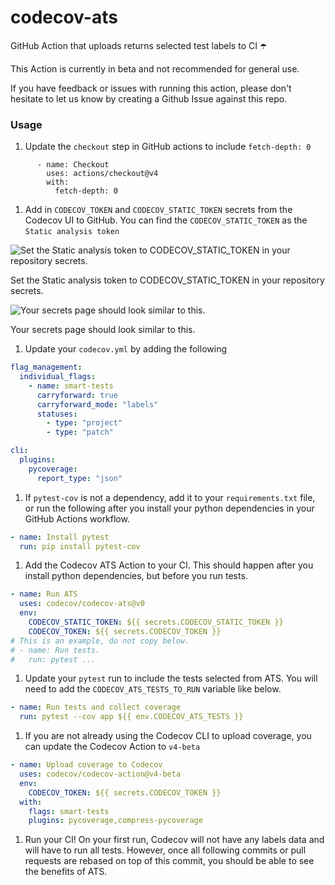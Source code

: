 # codecov-ats
GitHub Action that uploads returns selected test labels to CI ☂️

This Action is currently in beta and not recommended for general use.

If you have feedback or issues with running this action, please don't hesitate to let us know by creating a Github Issue against this repo.

### Usage
1. Update the `checkout` step in GitHub actions to include `fetch-depth: 0`

```
      - name: Checkout
        uses: actions/checkout@v4
        with:
          fetch-depth: 0
```

1. Add in `CODECOV_TOKEN` and `CODECOV_STATIC_TOKEN` secrets from the Codecov UI to GitHub.
You can find the `CODECOV_STATIC_TOKEN` as the `Static analysis token`

![Set the Static analysis token to CODECOV_STATIC_TOKEN in your repository secrets.](https://prod-files-secure.s3.us-west-2.amazonaws.com/bbfa457d-be3e-4cea-ac9c-9aff172f04f1/bc1b61c6-dd90-48df-b9a3-ec72b1970e6b/Untitled.png)

Set the Static analysis token to CODECOV_STATIC_TOKEN in your repository secrets.

![Your secrets page should look similar to this.](https://prod-files-secure.s3.us-west-2.amazonaws.com/bbfa457d-be3e-4cea-ac9c-9aff172f04f1/bf4715a8-a8f7-4a81-8490-1e63b0db3dc4/Untitled.png)

Your secrets page should look similar to this.

1. Update your `codecov.yml` by adding the following

```yaml
flag_management:
  individual_flags:
    - name: smart-tests
      carryforward: true
      carryforward_mode: "labels"
      statuses:
        - type: "project"
        - type: "patch"

cli:
  plugins:
    pycoverage:
      report_type: "json"
```

1. If `pytest-cov` is not a dependency, add it to your `requirements.txt` file, or run the following after you install your python dependencies in your GitHub Actions workflow.

```yaml
- name: Install pytest
  run: pip install pytest-cov
```

1. Add the Codecov ATS Action to your CI. This should happen after you install python dependencies, but before you run tests.

```yaml
- name: Run ATS
  uses: codecov/codecov-ats@v0
  env:
    CODECOV_STATIC_TOKEN: ${{ secrets.CODECOV_STATIC_TOKEN }}
    CODECOV_TOKEN: ${{ secrets.CODECOV_TOKEN }}
# This is an example, do not copy below.
# - name: Run tests.
#   run: pytest ...
```

1. Update your `pytest` run to include the tests selected from ATS. You will need to add the `CODECOV_ATS_TESTS_TO_RUN` variable like below.

```yaml
- name: Run tests and collect coverage
  run: pytest --cov app ${{ env.CODECOV_ATS_TESTS }}
```

1. If you are not already using the Codecov CLI to upload coverage, you can update the Codecov Action to `v4-beta`

```yaml
- name: Upload coverage to Codecov
  uses: codecov/codecov-action@v4-beta
  env:
    CODECOV_TOKEN: ${{ secrets.CODECOV_TOKEN }}
  with:
    flags: smart-tests
    plugins: pycoverage,compress-pycoverage
```

1. Run your CI! On your first run, Codecov will not have any labels data and will have to run all tests. However, once all following commits or pull requests are rebased on top of this commit, you should be able to see the benefits of ATS.
